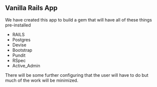## Vanilla Rails App

We have created this app to build a gem that will have all of these things pre-installed

+ RAILS  
+ Postgres
+ Devise
+ Bootstrap
+ Pundit
+ RSpec
+ Active_Admin

There will be some further configuring that the user will have to do but much of the work will be minimized.

